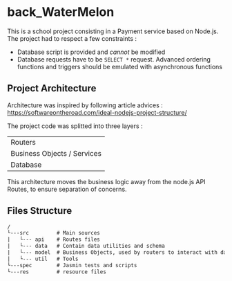 # back_WaterMelon

This is a school project consisting in a Payment service based on Node.js.  
The project had to respect a few constraints :
 - Database script is provided and *cannot* be modified
 - Database requests have to be `SELECT *` request. Advanced ordering functions and triggers should be emulated with asynchronous functions

## Project Architecture

Architecture was inspired by following article advices : https://softwareontheroad.com/ideal-nodejs-project-structure/

The project code was splitted into three layers :

| |
| :------------- |
| Routers|
| Business Objects / Services |
| Database |

This architecture moves the business logic away from the node.js API Routes, to ensure separation of concerns.

## Files Structure

```txt
/
└---src         # Main sources
|   └--- api    # Routes files
|   └--- data   # Contain data utilities and schema
|   └--- model  # Business Objects, used by routers to interact with database
|   └--- util   # Tools
└---spec        # Jasmin tests and scripts
└---res         # resource files

```
